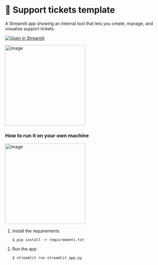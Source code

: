 # 🎫 Support tickets template

A Streamlit app showing an internal tool that lets you create, manage, and visualize support tickets. 

[![Open in Streamlit](https://static.streamlit.io/badges/streamlit_badge_black_white.svg)](https://support-tickets-template.streamlit.app/)

<img width="264" alt="image" src="https://github.com/user-attachments/assets/3abad7a9-3197-4981-97bc-b4d93b41c3b8" />


### How to run it on your own machine

<img width="264" alt="image" src="https://github.com/user-attachments/assets/4a386de2-a1e4-4dd6-bd50-a23af229e0c8" />

1. Install the requirements

   ```
   $ pip install -r requirements.txt
   ```

2. Run the app

   ```
   $ streamlit run streamlit_app.py
   ```
